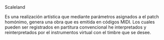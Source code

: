Scaleland

Es una realización artística que mediante parámetros asignados a el patch homónimo, genera una obra que es emitida en códigos MIDI. 
Los cuales pueden ser registrados en partitura convencional he interpretados y reinterpretados por el instrumentos virtual con el timbre que se desee.
 
